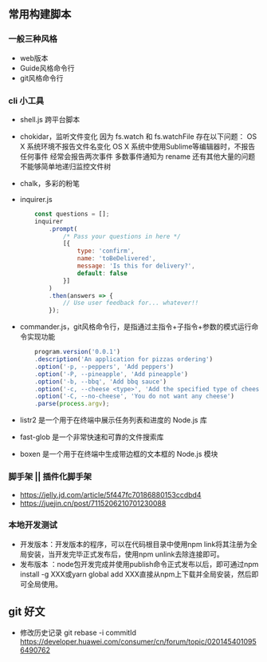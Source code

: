 ## 常用构建脚本

### 一般三种风格
- web版本
- Guide风格命令行
- git风格命令行

### cli 小工具
- shell.js 跨平台脚本
- chokidar，监听文件变化
    因为 fs.watch 和 fs.watchFile 存在以下问题：
    OS X 系统环境不报告文件名变化
    OS X 系统中使用Sublime等编辑器时，不报告任何事件
    经常会报告两次事件
    多数事件通知为 rename
    还有其他大量的问题
    不能够简单地递归监控文件树

- chalk，多彩的粉笔
- inquirer.js
    ```js
        const questions = [];
        inquirer  
            .prompt(
                /* Pass your questions in here */
                [{
                    type: 'confirm',
                    name: 'toBeDelivered',
                    message: 'Is this for delivery?',
                    default: false
                }]
            )
            .then(answers => {
                // Use user feedback for... whatever!!
            });
    ```
- commander.js，git风格命令行，是指通过主指令+子指令+参数的模式运行命令实现功能
    ```js
        program.version('0.0.1')
        .description('An application for pizzas ordering')
        .option('-p, --peppers', 'Add peppers')
        .option('-P, --pineapple', 'Add pineapple')
        .option('-b, --bbq', 'Add bbq sauce')
        .option('-c, --cheese <type>', 'Add the specified type of cheese [marble]')
        .option('-C, --no-cheese', 'You do not want any cheese')
        .parse(process.argv);
    ```
- listr2 是一个用于在终端中展示任务列表和进度的 Node.js 库
- fast-glob 是一个非常快速和可靠的文件搜索库
- boxen 是一个用于在终端中生成带边框的文本框的 Node.js 模块

### 脚手架 || 插件化脚手架
- https://jelly.jd.com/article/5f447fc70186880153ccdbd4
- https://juejin.cn/post/7115206210701230088

### 本地开发测试
- 开发版本：开发版本的程序，可以在代码根目录中使用npm link将其注册为全局安装，当开发完毕正式发布后，使用npm unlink去除连接即可。
- 发布版本 ：node包开发完成并使用publish命令正式发布以后，即可通过npm install -g XXX或yarn global add XXX直接从npm上下载并全局安装，然后即可全局使用。

## git 好文
- 修改历史记录 git rebase -i commitId https://developer.huawei.com/consumer/cn/forum/topic/0201454010956490762